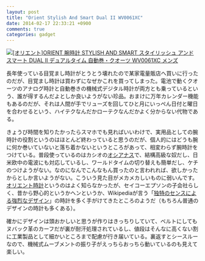 ```yaml
---
layout: post
title: "Orient Stylish And Smart Dual II WV0061XC"
date: 2014-02-17 22:33:21 +0900
comments: true
categories: gadget
---
```

<a href="http://www.amazon.co.jp/exec/obidos/ASIN/B00EUSZWZQ/myhumangetsme-22/ref=nosim/" name="amazletlink" target="_blank"><img src="http://ecx.images-amazon.com/images/I/51dtLaHA4bL._SL160_.jpg" alt="[オリエント]ORIENT 腕時計 STYLISH AND SMART スタイリッシュ アンド スマート DUAL II デュアルタイム 自動巻・クオーツ WV0061XC メンズ" style="border: none;" /></a>

長年使っている目覚まし時計がとうとう壊れたので某家電量販店へ買いに行ったのだが、目覚まし時計は買わずになぜかこれを買ってしまった。電池で動くクオーツのアナログ時計と自動巻きの機械式デジタル時計が両方とも乗っているという、誰が得するんだよとしか良いようがない珍品。おまけに万年カレンダー機能もあるのだが、それは人間が手でリューズを回してひと月にいっぺん日付と曜日を合わせるという、ハイテクなんだかローテクなんだかよく分からない代物である。

<!-- more -->

きょうび時間を知りたかったらスマホでも見ればいいわけで、実用品としての腕時計の役割というのはほとんど終わっていると思うのだが、個人的にはどうも腕に何か巻いていないと落ち着かないというところがあって、相変わらず腕時計をつけている。普段使っているのはカシオの<a href="http://oceanus.casio.jp/">オシアナス</a>で、結構高級な奴だし、日米欧中の電波にも対応しているし、ワールドタイムの切り替えも簡単だし、ケチのつけようがない。なのになんでこんなもん買ったのと言われれば、欲しかったからとしか言いようがない。こういう見た目がメカメカしいものに弱いんです。<a href="http://www.orient-watch.jp/">オリエント時計</a>というのはよく知らなかったが、セイコーエプソンの子会社らしく、昔から野心的というかヘンというか、Wikipediaが言う「<a href="http://ja.wikipedia.org/wiki/%E3%82%AA%E3%83%AA%E3%82%A8%E3%83%B3%E3%83%88%E6%99%82%E8%A8%88">独特のセンスによる強烈なデザイン</a>」の時計を多く手がけてきたところのようだ（もちろん普通のデザインの時計も多くある）。

確かにデザインは頭おかしいと思うが作りはきっちりしていて、ベルトにしてもヌバック革のカーフだが裏が耐汗処理されているし、値段はそんなに高くない割に工業製品として細かいところまで配慮が行き届いている。裏返すとシースルーなので、機械式ムーブメントの振り子がえっちらおっちら動いているのも見えて楽しい。
